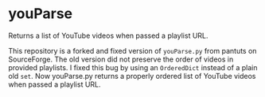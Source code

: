 # youParse
Returns a list of YouTube videos when passed a playlist URL.

This repository is a forked and fixed version of ```youParse.py``` from pantuts on SourceForge. The old version did not preserve the order of videos in provided playlists. I fixed this bug by using an ```OrderedDict``` instead of a plain old ```set```. Now youParse.py returns a properly ordered list of YouTube videos when passed a playlist URL.
